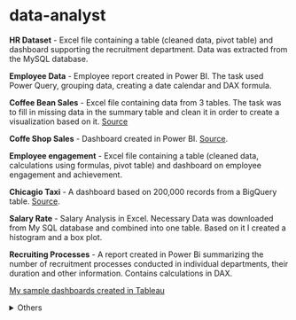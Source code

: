 # data-analyst

__HR Dataset__ - Excel file containing a table (cleaned data, pivot table) and dashboard supporting the recruitment department.
Data was extracted from the MySQL database.

__Employee Data__ - Employee report created in Power BI. The task used Power Query, grouping data, creating a date calendar and DAX formula.

__Coffee Bean Sales__ - Excel file containing data from 3 tables. The task was to fill in missing data in the summary table and clean it in order to create a visualization based on it. 
[Source](https://www.kaggle.com/datasets/saadharoon27/coffee-bean-sales-raw-dataset)

__Coffe Shop Sales__ - Dashboard created in Power BI. [Source](https://www.kaggle.com/datasets/ahmedabbas757/coffee-sales). 

__Employee engagement__ - Excel file containing a table (cleaned data, calculations using formulas, pivot table) and dashboard on employee engagement and achievement.

__Chicagio Taxi__ - A dashboard based on 200,000 records from a BigQuery table. [Source](https://console.cloud.google.com/marketplace/product/city-of-chicago-public-data/chicago-taxi-trips).

__Salary Rate__ - Salary Analysis in Excel. Necessary Data was downloaded from My SQL database and combined into one table. Based on it I created a histogram and a box plot.

__Recruiting Processes__ - A report created in Power Bi summarizing the number of recruitment processes conducted in individual departments, their duration and other information. Contains calculations in DAX.

[My sample dashboards created in Tableau](https://public.tableau.com/app/profile/judyta6092)

<details>
<summary> Others </summary>

__Healthcare Dataset__ - Statistical analysis of patients' health

</details>
